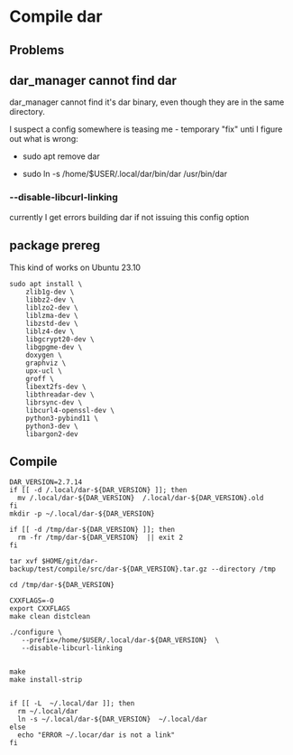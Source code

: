 # Compile dar

## Problems

## dar_manager cannot find dar

dar_manager cannot find it's dar binary, even though they are in the same directory.

I suspect a config somewhere is teasing me - temporary "fix" unti I figure out what is wrong:

- sudo apt remove dar

- sudo ln -s /home/$USER/.local/dar/bin/dar /usr/bin/dar


### --disable-libcurl-linking

currently I get errors building dar if not issuing this config option


## package prereg
This kind of works on Ubuntu 23.10

```
sudo apt install \
    zlib1g-dev \
    libbz2-dev \
    liblzo2-dev \
    liblzma-dev \
    libzstd-dev \
    liblz4-dev \
    libgcrypt20-dev \
    libgpgme-dev \
    doxygen \
    graphviz \
    upx-ucl \
    groff \
    libext2fs-dev \
    libthreadar-dev \
    librsync-dev \
    libcurl4-openssl-dev \
    python3-pybind11 \
    python3-dev \
    libargon2-dev 
```

## Compile

```
DAR_VERSION=2.7.14
if [[ -d /.local/dar-${DAR_VERSION} ]]; then
  mv /.local/dar-${DAR_VERSION}  /.local/dar-${DAR_VERSION}.old
fi
mkdir -p ~/.local/dar-${DAR_VERSION}

if [[ -d /tmp/dar-${DAR_VERSION} ]]; then
  rm -fr /tmp/dar-${DAR_VERSION}  || exit 2
fi

tar xvf $HOME/git/dar-backup/test/compile/src/dar-${DAR_VERSION}.tar.gz --directory /tmp

cd /tmp/dar-${DAR_VERSION}

CXXFLAGS=-O
export CXXFLAGS
make clean distclean

./configure \
   --prefix=/home/$USER/.local/dar-${DAR_VERSION}  \
   --disable-libcurl-linking 


make
make install-strip


if [[ -L  ~/.local/dar ]]; then
  rm ~/.local/dar
  ln -s ~/.local/dar-${DAR_VERSION}  ~/.local/dar
else 
  echo "ERROR ~/.locar/dar is not a link"
fi
```


